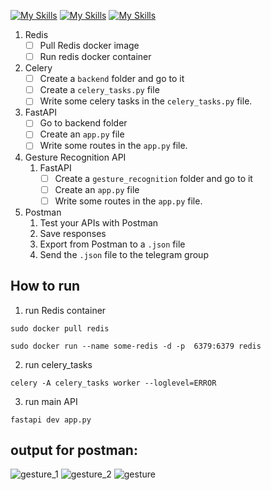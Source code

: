 [![My Skills](https://skillicons.dev/icons?i=redis)](https://redis.io)
[![My Skills](https://skillicons.dev/icons?i=celery)](https://docs.celeryq.dev/en/stable/)
[![My Skills](https://skillicons.dev/icons?i=fastapi)](https://fastapi.tiangolo.com/)
1. Redis
    - [ ]  Pull Redis docker image
    - [ ]  Run redis docker container
2. Celery
    - [ ]  Create a `backend` folder and go to it
    - [ ]  Create a `celery_tasks.py` file
    - [ ]  Write some celery tasks in the `celery_tasks.py` file.
3. FastAPI
    - [ ]  Go to backend folder
    - [ ]  Create an `app.py` file
    - [ ]  Write some routes in the `app.py` file.       
2. Gesture Recognition API
    1. FastAPI
        - [ ]  Create a `gesture_recognition` folder and go to it
        - [ ]  Create an `app.py` file
        - [ ]  Write some routes in the `app.py` file.        
3. Postman
    1. Test your APIs with Postman
    2. Save responses
    3. Export from Postman to a `.json` file
    4. Send the `.json` file to the telegram group

## How to run

1. run Redis container

```
sudo docker pull redis

sudo docker run --name some-redis -d -p  6379:6379 redis

```
2. run celery_tasks

```
celery -A celery_tasks worker --loglevel=ERROR

```
3. run main API

```
fastapi dev app.py

```

## output for postman:



![gesture_1](https://github.com/user-attachments/assets/42716515-a3d9-450b-8005-c8de8e09e6eb)
![gesture_2](https://github.com/user-attachments/assets/95e6854c-83b2-48b8-b081-42f144e463f5)
![gesture](https://github.com/user-attachments/assets/23b28709-1fd6-4280-a23c-d61adbca2de8)

